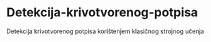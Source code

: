 # Detekcija-krivotvorenog-potpisa
Detekcija krivotvorenog potpisa korištenjem klasičnog strojnog učenja
